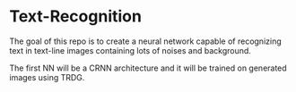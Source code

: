 # Text-Recognition

The goal of this repo is to create a neural network capable of recognizing text in text-line images containing lots of noises and background.

The first NN will be a CRNN architecture and it will be trained on generated images using TRDG.
